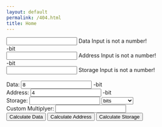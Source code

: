 ```yaml
---
layout: default
permalink: /404.html
title: Home
---
```

<form class="calc" action="javascript:null;">
 <div class="mdl-textfield mdl-js-textfield mdl-textfield--floating-label">
    <input class="mdl-textfield__input data" type="text" pattern="-?[0-9]*(\.[0-9]+)?" id="data">
    <label class="mdl-textfield__label" for="data">Data</label>
    <span class="mdl-textfield__error">Input is not a number!</span>
  </div>-bit<br>
   <div class="mdl-textfield mdl-js-textfield mdl-textfield--floating-label">
    <input class="mdl-textfield__input" type="text" pattern="-?[0-9]*(\.[0-9]+)?" id="address">
    <label class="mdl-textfield__label" for="address">Address</label>
    <span class="mdl-textfield__error">Input is not a number!</span>
  </div>-bit<br>
  <div class="mdl-textfield mdl-js-textfield mdl-textfield--floating-label">
    <input class="mdl-textfield__input" type="text" pattern="-?[0-9]*(\.[0-9]+)?" id="storage">
    <label class="mdl-textfield__label" for="storage">Storage</label>
    <span class="mdl-textfield__error">Input is not a number!</span>
  </div><br>
    Data: <input type="text" class="data" value="8"/>
    -bit<br/>
    Address: <input type="text" class="address" value="4"/>
    -bit<br/>
    Storage: <input type="text" class="storage" value=""/>
    <select class="unit">
        <optgroup label="Binary">
            <option value="2 0">bits</option>
            <option value="2 3">B</option>
            <option value="2 13">KiB </option>
            <option value="2 23">MiB</option>
            <option value="2 33">GiB</option>
            <option value="2 43">TiB</option>
            <option value="2 53">PiB</option>
            <option value="2 63">EiB</option>
            <option value="2 73">ZiB</option>
            <option value="2 83">YiB</option>
        </optgroup>
        <optgroup label="Decimal">
            <option value="1000 1">KB</option>
            <option value="1000 2">MB</option>
            <option value="1000 3">GB</option>
            <option value="1000 4">TB</option>
            <option value="1000 5">PB</option>
            <option value="1000 6">EB</option>
            <option value="1000 7">ZB</option>
            <option value="1000 8">YB</option>
        </optgroup>
        <optgroup label="Other">
            <option value="custom">Custom</option>
        </optgroup>
    </select>
    <br/>
    <span class="custom">Custom </span>
    Multiplyer: <input type="text" class="custom" value=""/>
    <br/>
    <input type="submit" class="calc-data" value="Calculate Data"/>
    <input type="submit" class="calc-add" value="Calculate Address"/>
    <input type="submit" class="calc-storage" value="Calculate Storage"/>
</form>
<script src="https://ajax.googleapis.com/ajax/libs/jquery/2.1.1/jquery.min.js"></script>
<script>
    var powerCustom = false;

    $('span.custom').hide();
    var address = $('.address')[0];
    var data = $('.data')[0];
    var storage = $('.storage')[0];
    var unit = $('.unit')[0];
    var custom = $('input.custom')[0];
    if (powerCustom) {
        custom.value = unit.value;
    } else {
        custom.value = Math.pow(parseFloat(unit.value.split(" ")[0]), parseFloat(unit.value.split(" ")[1]));
    }
    //storage=data*2^(address)
    //log(storage/data)/log(2)=address
    //data=storage/(2^(address))
    //address=Math.log(storage/data)/Math.log(2)

    $(".calc-add").click(function(event) {
        address.value = (Math.log((getMult() * parseFloat(storage.value)) / parseFloat(data.value))) / (Math.log(2))
    });

    $(".calc-data").click(function(event) {
        data.value = parseFloat(storage.value) * getMult() * (Math.pow(2, -parseFloat(address.value)));
    });

    $(".calc-storage").click(function(event) {
        storage.value = (parseFloat(data.value) * Math.pow(2, parseFloat(address.value))) / getMult();
    });

    function getMult() {
        var mult;
        if (unit.value == "custom") {
            if (powerCustom) {
                mult = Math.pow(parseFloat(custom.value.split(" ")[0]), parseFloat(custom.value.split(" ")[1]));
            } else {
                mult = parseFloat(custom.value);
            }
            return mult;
        } else {
            mult = Math.pow(parseFloat(unit.value.split(" ")[0]), parseFloat(unit.value.split(" ")[1]));
            return mult;
        }
    }
    $('.unit').on('change', function() {
        if (this.value == "custom") {
            console.log("custom");
            $('span.custom').show();
        } else {
            if (powerCustom) {
                custom.value = this.value;
            } else {
                custom.value = Math.pow(parseFloat(this.value.split(" ")[0]), parseFloat(this.value.split(" ")[1]));
            }
            $('span.custom').hide();
        }
    });

    $('.custom').on('input', function() {
        unit.value = "custom";
        console.log("custom");
        $('span.custom').show();
    });

    function toggleCustom() {
        powerCustom = !powerCustom;
        var status;
        if (powerCustom) {
            status = "On";
        } else {
            status = "Off";
        }
        console.log("Power Custom: " + status);
        if (powerCustom) {
            custom.value = unit.value;
        } else {
            custom.value = Math.pow(parseFloat(unit.value.split(" ")[0]), parseFloat(unit.value.split(" ")[1]));
        }
    }
</script>
